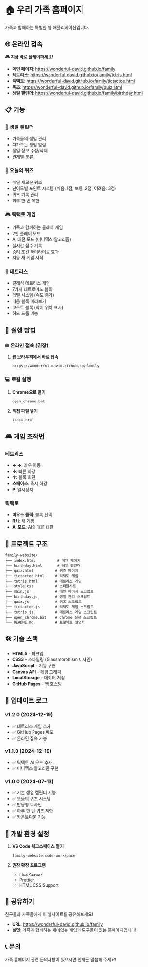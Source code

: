 # 🏠 우리 가족 홈페이지

가족과 함께하는 특별한 웹 애플리케이션입니다.

## 🌐 온라인 접속

**🎮 지금 바로 플레이하세요!**

- **메인 페이지**: https://wonderful-david.github.io/family
- **테트리스**: https://wonderful-david.github.io/family/tetris.html
- **틱택토**: https://wonderful-david.github.io/family/tictactoe.html
- **퀴즈**: https://wonderful-david.github.io/family/quiz.html
- **생일 캘린더**: https://wonderful-david.github.io/family/birthday.html

## 📋 기능

### 🎂 생일 캘린더

- 가족들의 생일 관리
- 다가오는 생일 알림
- 생일 정보 수정/삭제
- 관계별 분류

### 🧠 오늘의 퀴즈

- 매일 새로운 퀴즈
- 난이도별 포인트 시스템 (쉬움: 1점, 보통: 2점, 어려움: 3점)
- 퀴즈 기록 관리
- 하루 한 번 제한

### 🎮 틱택토 게임

- 가족과 함께하는 클래식 게임
- 2인 플레이 모드
- AI 대전 모드 (미니맥스 알고리즘)
- 실시간 점수 기록
- 승리 조건 하이라이트 효과
- 자동 새 게임 시작

### 🧩 테트리스

- 클래식 테트리스 게임
- 7가지 테트로미노 블록
- 레벨 시스템 (속도 증가)
- 다음 블록 미리보기
- 고스트 블록 (착지 위치 표시)
- 하드 드롭 기능

## 🚀 실행 방법

### 🌐 온라인 접속 (권장)

1. **웹 브라우저에서 바로 접속**
   ```
   https://wonderful-david.github.io/family
   ```

### 💻 로컬 실행

1. **Chrome으로 열기**

   ```
   open_chrome.bat
   ```

2. **직접 파일 열기**
   ```
   index.html
   ```

## 🎮 게임 조작법

### 테트리스

- **← →**: 좌우 이동
- **↓**: 빠른 하강
- **↑**: 블록 회전
- **스페이스**: 즉시 하강
- **P**: 일시정지

### 틱택토

- **마우스 클릭**: 블록 선택
- **R키**: 새 게임
- **AI 모드**: AI와 1대1 대결

## 📁 프로젝트 구조

```
family-website/
├── index.html          # 메인 페이지
├── birthday.html       # 생일 캘린더
├── quiz.html          # 퀴즈 페이지
├── tictactoe.html     # 틱택토 게임
├── tetris.html        # 테트리스 게임
├── style.css          # 스타일시트
├── main.js            # 메인 페이지 스크립트
├── birthday.js        # 생일 관리 스크립트
├── quiz.js            # 퀴즈 스크립트
├── tictactoe.js       # 틱택토 게임 스크립트
├── tetris.js          # 테트리스 게임 스크립트
├── open_chrome.bat    # Chrome 실행 스크립트
└── README.md          # 프로젝트 설명서
```

## 🛠️ 기술 스택

- **HTML5** - 마크업
- **CSS3** - 스타일링 (Glassmorphism 디자인)
- **JavaScript** - 기능 구현
- **Canvas API** - 게임 그래픽
- **LocalStorage** - 데이터 저장
- **GitHub Pages** - 웹 호스팅

## 📝 업데이트 로그

### v1.2.0 (2024-12-19)

- ✅ 테트리스 게임 추가
- ✅ GitHub Pages 배포
- ✅ 온라인 접속 가능

### v1.1.0 (2024-12-19)

- ✅ 틱택토 AI 모드 추가
- ✅ 미니맥스 알고리즘 구현

### v1.0.0 (2024-07-13)

- ✅ 기본 생일 캘린더 기능
- ✅ 오늘의 퀴즈 시스템
- ✅ 반응형 디자인
- ✅ 하루 한 번 퀴즈 제한
- ✅ 카운트다운 기능

## 🔧 개발 환경 설정

1. **VS Code 워크스페이스 열기**

   ```
   family-website.code-workspace
   ```

2. **권장 확장 프로그램**
   - Live Server
   - Prettier
   - HTML CSS Support

## 🌟 공유하기

친구들과 가족들에게 이 웹사이트를 공유해보세요!

- **URL**: https://wonderful-david.github.io/family
- **설명**: 가족과 함께하는 재미있는 게임과 도구들이 있는 홈페이지입니다!

## 📞 문의

가족 홈페이지 관련 문의사항이 있으시면 언제든 말씀해 주세요!
